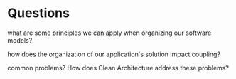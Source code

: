 # Questions

what are some principles we can apply when organizing our software models?



how does the organization of our application's solution impact coupling?



common problems? How does Clean Architecture address these problems?

